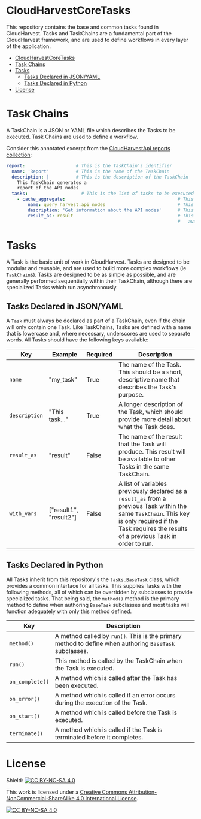 # CloudHarvestCoreTasks
This repository contains the base and common tasks found in CloudHarvest. Tasks and TaskChains are a fundamental part of the CloudHarvest framework, and are used to define workflows in every layer of the application.

- [CloudHarvestCoreTasks](#cloudharvestcoretasks)
- [Task Chains](#task-chains)
- [Tasks](#tasks)
  - [Tasks Declared in JSON/YAML](#tasks-declared-in-jsonyaml)
  - [Tasks Declared in Python](#tasks-declared-in-python)
- [License](#license)

# Task Chains
A TaskChain is a JSON or YAML file which describes the Tasks to be executed. Task Chains are used to define a workflow. 

Consider this annotated excerpt from the [CloudHarvestApi reports collection](https://github.com/Cloud-Harvest/CloudHarvestApi/blob/main/CloudHarvestApi/api/blueprints/reports/reports/harvest/nodes.yaml):
```yaml
report:                   # This is the TaskChain's identifier
  name: 'Report'          # This is the name of the TaskChain
  description: |          # This is the description of the TaskChain
    This TaskChain generates a 
    report of the API nodes
  tasks:                    # This is the list of tasks to be executed
    - cache_aggregate:                                          # This is the first task to be executed
        name: query harvest.api_nodes                           # This is the name of the task
        description: 'Get information about the API nodes'      # This is the description of the task                 
        result_as: result                                       # This is the name of the result which will be 
                                                                #   available to other tasks within the same TaskChain
```

# Tasks
A Task is the basic unit of work in CloudHarvest. Tasks are designed to be modular and reusable, and are used to build more 
complex workflows (ie `TaskChain`s). Tasks are designed to be as simple as possible, and are generally performed 
sequentially within their TaskChain, although there are specialized Tasks which run asynchronously.

## Tasks Declared in JSON/YAML
A `Task` must always be declared as part of a TaskChain, even if the chain will only contain one Task. Like TaskChains,
Tasks are defined with a name that is lowercase and, where necessary, underscores are used to separate words. All Tasks
should have the following keys available:

| Key           | Example                | Required | Description                                                                                                                                                                                               |
|---------------|------------------------|----------|-----------------------------------------------------------------------------------------------------------------------------------------------------------------------------------------------------------|
| `name`        | "my_task"              | True     | The name of the Task. This should be a short, descriptive name that describes the Task's purpose.                                                                                                         |
| `description` | "This task..."         | True     | A longer description of the Task, which should provide more detail about what the Task does.                                                                                                              |
| `result_as`   | "result"               | False    | The name of the result that the Task will produce. This result will be available to other Tasks in the same TaskChain.                                                                                    |
| `with_vars`   | ["result1", "result2"] | False    | A list of variables previously declared as a `result_as` from a previous Task within the same `TaskChain`. This key is only required if the Task requires the results of a previous Task in order to run. |


## Tasks Declared in Python
All Tasks inherit from this repository's the `tasks.BaseTask` class, which provides a common interface for all tasks. 
This supplies Tasks with the following methods, all of which can be overridden by subclasses to provide specialized tasks.
That being said, the `method()` method is the primary method to define when authoring `BaseTask` subclasses and most
tasks will function adequately with only this method defined.

| Key             | Description                                                                                            |
|-----------------|--------------------------------------------------------------------------------------------------------|
| `method()`      | A method called by `run()`. This is the primary method to define when authoring `BaseTask` subclasses. |
| `run()`         | This method is called by the TaskChain when the Task is executed.                                      |
| `on_complete()` | A method which is called after the Task has been executed.                                             |
| `on_error()`    | A method which is called if an error occurs during the execution of the Task.                          |
| `on_start()`    | A method which is called before the Task is executed.                                                  |
| `terminate()`   | A method which is called if the Task is terminated before it completes.                                |


# License
Shield: [![CC BY-NC-SA 4.0][cc-by-nc-sa-shield]][cc-by-nc-sa]

This work is licensed under a
[Creative Commons Attribution-NonCommercial-ShareAlike 4.0 International License][cc-by-nc-sa].

[![CC BY-NC-SA 4.0][cc-by-nc-sa-image]][cc-by-nc-sa]

[cc-by-nc-sa]: http://creativecommons.org/licenses/by-nc-sa/4.0/
[cc-by-nc-sa-image]: https://licensebuttons.net/l/by-nc-sa/4.0/88x31.png
[cc-by-nc-sa-shield]: https://img.shields.io/badge/License-CC%20BY--NC--SA%204.0-lightgrey.svg